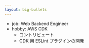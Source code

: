 ```yaml
---
layout: big-bullets
---
```


<profile />

* job: Web Backend Engineer
* hobby: AWS CDK
  * コントリビュート
  * CDK 用 ESLint プラグインの開発

<!-- 
自己紹介です。山梨と申します  
株式会社メイツという会社で Web バックエンドエンジニアをしております  
プライベートでは、AWS CDK のコントリビュートをしたり、AWS CDK 用の ESLint プラグインを開発しています

今回は、この CDK 用 ESLint Plugin の開発で得た知見をもとに、型情報を使用した ESLint カスタムルールについて紹介します
-->